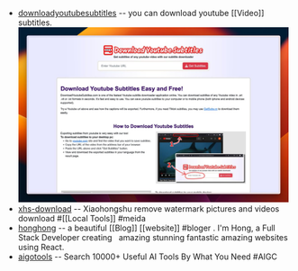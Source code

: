 - [downloadyoutubesubtitles](https://www.downloadyoutubesubtitles.com/) -- you can download youtube [[Video]] subtitles.
  ![image.png](../assets/image_1719068378693_0.png)
- [xhs-download](https://www.xhs-download.online/) -- Xiaohongshu remove watermark pictures and videos download #[[Local Tools]] #meida
- [honghong](https://honghong.me/) -- a beautiful [[Blog]] [[website]] #bloger . I'm Hong, a Full Stack Developer creating   amazing stunning fantastic amazing websites using React.
- [aigotools](https://www.aigotools.com/en) -- Search 10000+ Useful AI Tools By What You Need #AIGC